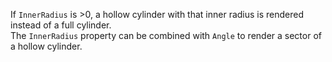 If `InnerRadius` is >0, a hollow cylinder with that inner radius is rendered instead of a full cylinder.  
The `InnerRadius` property can be combined with `Angle` to render a sector of a hollow cylinder.